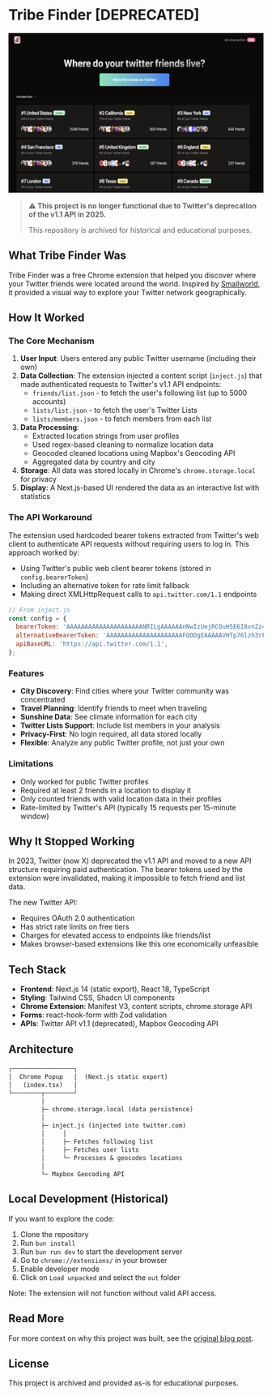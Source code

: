 # Tribe Finder [DEPRECATED]

![Tribe Finder UI](image.png)

> **⚠️ This project is no longer functional due to Twitter's deprecation of the v1.1 API in 2025.**
>
> This repository is archived for historical and educational purposes.

## What Tribe Finder Was

Tribe Finder was a free Chrome extension that helped you discover where your Twitter friends were located around the world. Inspired by [Smallworld](https://github.com/devonzuegel/smallworld), it provided a visual way to explore your Twitter network geographically.

## How It Worked

### The Core Mechanism

1. **User Input**: Users entered any public Twitter username (including their own)
2. **Data Collection**: The extension injected a content script (`inject.js`) that made authenticated requests to Twitter's v1.1 API endpoints:
   - `friends/list.json` - to fetch the user's following list (up to 5000 accounts)
   - `lists/list.json` - to fetch the user's Twitter Lists
   - `lists/members.json` - to fetch members from each list
3. **Data Processing**:
   - Extracted location strings from user profiles
   - Used regex-based cleaning to normalize location data
   - Geocoded cleaned locations using Mapbox's Geocoding API
   - Aggregated data by country and city
4. **Storage**: All data was stored locally in Chrome's `chrome.storage.local` for privacy
5. **Display**: A Next.js-based UI rendered the data as an interactive list with statistics

### The API Workaround

The extension used hardcoded bearer tokens extracted from Twitter's web client to authenticate API requests without requiring users to log in. This approach worked by:

- Using Twitter's public web client bearer tokens (stored in `config.bearerToken`)
- Including an alternative token for rate limit fallback
- Making direct XMLHttpRequest calls to `api.twitter.com/1.1` endpoints

```javascript
// From inject.js
const config = {
  bearerToken: 'AAAAAAAAAAAAAAAAAAAAANRILgAAAAAAnNwIzUejRCOuH5E6I8xnZz4puTs%3D...',
  alternativeBearerToken: 'AAAAAAAAAAAAAAAAAAAAAFQODgEAAAAAVHTp76lzh3rFzcHbmHVvQxYYpTw%3D...',
  apiBaseURL: 'https://api.twitter.com/1.1',
};
```

### Features

- **City Discovery**: Find cities where your Twitter community was concentrated
- **Travel Planning**: Identify friends to meet when traveling
- **Sunshine Data**: See climate information for each city
- **Twitter Lists Support**: Include list members in your analysis
- **Privacy-First**: No login required, all data stored locally
- **Flexible**: Analyze any public Twitter profile, not just your own

### Limitations

- Only worked for public Twitter profiles
- Required at least 2 friends in a location to display it
- Only counted friends with valid location data in their profiles
- Rate-limited by Twitter's API (typically 15 requests per 15-minute window)

## Why It Stopped Working

In 2023, Twitter (now X) deprecated the v1.1 API and moved to a new API structure requiring paid authentication. The bearer tokens used by the extension were invalidated, making it impossible to fetch friend and list data.

The new Twitter API:

- Requires OAuth 2.0 authentication
- Has strict rate limits on free tiers
- Charges for elevated access to endpoints like friends/list
- Makes browser-based extensions like this one economically unfeasible

## Tech Stack

- **Frontend**: Next.js 14 (static export), React 18, TypeScript
- **Styling**: Tailwind CSS, Shadcn UI components
- **Chrome Extension**: Manifest V3, content scripts, chrome.storage API
- **Forms**: react-hook-form with Zod validation
- **APIs**: Twitter API v1.1 (deprecated), Mapbox Geocoding API

## Architecture

```
┌─────────────────┐
│  Chrome Popup   │  (Next.js static export)
│   (index.tsx)   │
└────────┬────────┘
         │
         ├─ chrome.storage.local (data persistence)
         │
         ├─ inject.js (injected into twitter.com)
         │     │
         │     ├─ Fetches following list
         │     ├─ Fetches user lists
         │     └─ Processes & geocodes locations
         │
         └─ Mapbox Geocoding API
```

## Local Development (Historical)

If you want to explore the code:

1. Clone the repository
2. Run `bun install`
3. Run `bun run dev` to start the development server
4. Go to `chrome://extensions/` in your browser
5. Enable developer mode
6. Click on `Load unpacked` and select the `out` folder

Note: The extension will not function without valid API access.

## Read More

For more context on why this project was built, see the [original blog post](https://www.mohamed3on.com/tribe-finder/).

## License

This project is archived and provided as-is for educational purposes.
